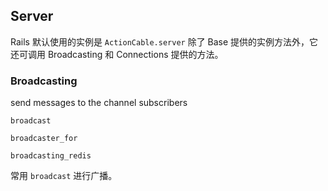 ## Server

Rails 默认使用的实例是 `ActionCable.server` 除了 Base 提供的实例方法外，它还可调用 Broadcasting 和 Connections 提供的方法。

### Broadcasting

send messages to the channel subscribers

```
broadcast

broadcaster_for

broadcasting_redis
```

常用 `broadcast` 进行广播。

